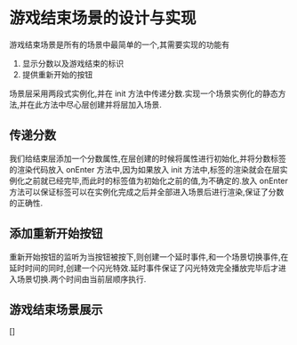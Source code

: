 # 游戏结束场景的设计与实现

游戏结束场景是所有的场景中最简单的一个,其需要实现的功能有
1. 显示分数以及游戏结束的标识
2. 提供重新开始的按钮

场景层采用两段式实例化,并在 init 方法中传递分数.实现一个场景实例化的静态方法,并在此方法中尽心层创建并将层加入场景.

## 传递分数
我们给结束层添加一个分数属性,在层创建的时候将属性进行初始化,并将分数标签的渲染代码放入 onEnter 方法中,因为如果放入 init 方法中,标签的渲染就会在层实例化之前就已经完毕,而此时的标签值为初始化之前的值,为不确定的.放入 onEnter 方法可以保证标签可以在实例化完成之后并全部进入场景后进行渲染,保证了分数的正确性.

## 添加重新开始按钮

重新开始按钮的监听为当按钮被按下,则创建一个延时事件,和一个场景切换事件,在延时时间的同时,创建一个闪光特效.延时事件保证了闪光特效完全播放完毕后才进入场景切换.两个时间由当前层顺序执行.

## 游戏结束场景展示

[]